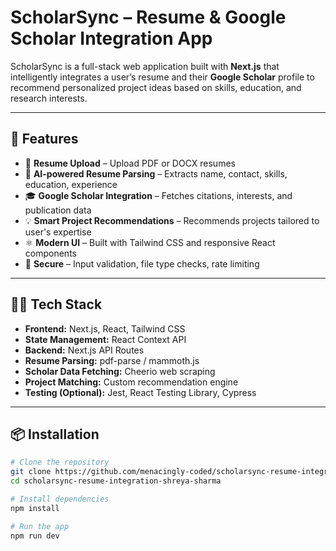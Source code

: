 # ScholarSync – Resume & Google Scholar Integration App

ScholarSync is a full-stack web application built with **Next.js** that intelligently integrates a user’s resume and their **Google Scholar** profile to recommend personalized project ideas based on skills, education, and research interests.

---

## 🚀 Features

- 📄 **Resume Upload** – Upload PDF or DOCX resumes
- 🧠 **AI-powered Resume Parsing** – Extracts name, contact, skills, education, experience
- 🎓 **Google Scholar Integration** – Fetches citations, interests, and publication data
- 💡 **Smart Project Recommendations** – Recommends projects tailored to user's expertise
- ⚛️ **Modern UI** – Built with Tailwind CSS and responsive React components
- 🔐 **Secure** – Input validation, file type checks, rate limiting

---

## 🧑‍💻 Tech Stack

- **Frontend:** Next.js, React, Tailwind CSS
- **State Management:** React Context API
- **Backend:** Next.js API Routes
- **Resume Parsing:** pdf-parse / mammoth.js
- **Scholar Data Fetching:** Cheerio web scraping
- **Project Matching:** Custom recommendation engine
- **Testing (Optional):** Jest, React Testing Library, Cypress

---

## 📦 Installation

```bash
# Clone the repository
git clone https://github.com/menacingly-coded/scholarsync-resume-integration-shreya-sharma.git
cd scholarsync-resume-integration-shreya-sharma

# Install dependencies
npm install

# Run the app
npm run dev
